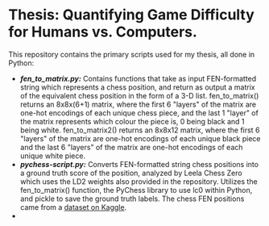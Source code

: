 # Thesis: Quantifying Game Difficulty for Humans vs. Computers.
This repository contains the primary scripts used for my thesis, all done in Python:
* ***fen_to_matrix.py:*** Contains functions that take as input FEN-formatted string which represents a chess position, and return as output a matrix of the equivalent chess position in the form of a 3-D list. fen_to_matrix() returns an 8x8x(6+1) matrix, where the first 6 "layers" of the matrix are one-hot encodings of each unique chess piece, and the last 1 "layer" of the matrix represents which colour the piece is, 0 being black and 1 being white. fen_to_matrix2() returns an 8x8x12 matrix, where the first 6 "layers" of the matrix are one-hot encodings of each unique black piece and the last 6 "layers" of the matrix are one-hot encodings of each unique white piece.
* ***pychess-script.py:*** Converts FEN-formatted string chess positions into a ground truth score of the position, analyzed by Leela Chess Zero which uses the LD2 weights also provided in the repository.  Utilizes the fen_to_matrix() function, the PyChess library to use lc0 within Python, and pickle to save the ground truth labels. The chess FEN positions came from a [dataset on Kaggle](https://www.kaggle.com/datasets/ronakbadhe/chess-evaluations).
* 
